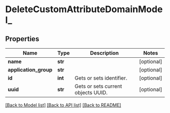 # DeleteCustomAttributeDomainModel_

## Properties
Name | Type | Description | Notes
------------ | ------------- | ------------- | -------------
**name** | **str** |  | [optional] 
**application_group** | **str** |  | [optional] 
**id** | **int** | Gets or sets identifier. | [optional] 
**uuid** | **str** | Gets or sets current objects UUID. | [optional] 

[[Back to Model list]](../README.md#documentation-for-models) [[Back to API list]](../README.md#documentation-for-api-endpoints) [[Back to README]](../README.md)


